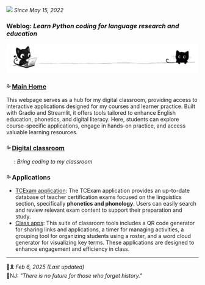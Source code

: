 ![](https://komarev.com/ghpvc/?username=MK316&color=blueviolet&label=VISIT+count) _Since May 15, 2022_  
  

### Weblog: _Learn Python coding for language research and education_  
![](https://github.com/MK316/MK-316/raw/main/images/octocat-2-line.png)
### 💦 [Main Home](https://mk316home.streamlit.app/)
This webpage serves as a hub for my digital classroom, providing access to interactive applications designed for my courses and learner practice. Built with Gradio and Streamlit, it offers tools tailored to enhance English education, phonetics, and digital literacy. Here, students can explore course-specific applications, engage in hands-on practice, and access valuable learning resources.

### 💦 [Digital classroom](https://mk316home.streamlit.app/About_My_Digital_Classroom)  
&nbsp;&nbsp;&nbsp;&nbsp;&nbsp;: _Bring coding to my classroom_  

### 💦 Applications
+ [TCExam application](https://mk316home.streamlit.app/Apps:_%F0%9F%94%B4_TCExam): The TCExam application provides an up-to-date database of teacher certification exams focused on the linguistics section, specifically **phonetics and phonology**. Users can easily search and review relevant exam content to support their preparation and study.
+ [Class apps](https://mk316home.streamlit.app/Apps:_%E2%9A%AA_Classroom): This suite of classroom tools includes a QR code generator for sharing links and applications, a timer for managing activities, a grouping tool for organizing students using a roster, and a word cloud generator for visualizing key terms. These applications are designed to enhance engagement and efficiency in class.




---
💜🎗️ _Feb 6, 2025 (Last updated)_  
🚫NJ: _"There is no future for those who forget history."_   
